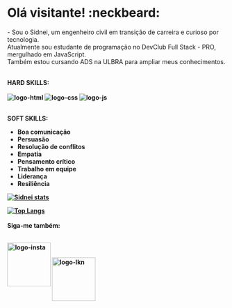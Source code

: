 <h1>Olá visitante! :neckbeard:</h1>

<p>
  - Sou o Sidnei, um engenheiro civil em transição de carreira e curioso por tecnologia. <br>
Atualmente sou estudante de programação no DevClub Full Stack - PRO, mergulhado em JavaScript. <br>
Também estou cursando ADS na ULBRA para ampliar meus conhecimentos.</p>

<br> <b>HARD SKILLS:<b><br><br>
  <img src="https://img.shields.io/badge/HTML5-E34F26?style=for-the-badge&logo=html5&logoColor=white" alt="logo-html"/>
  <img src="https://img.shields.io/badge/CSS3-1572B6?style=for-the-badge&logo=css3&logoColor=white" alt="logo-css"/>
  <img src="https://img.shields.io/badge/JavaScript-323330?style=for-the-badge&logo=javascript&logoColor=F7DF1E" alt="logo-js"/>
  
  <br> <b>SOFT SKILLS:<b><br>
  - Boa comunicação                               
  - Persuasão
  - Resolução de conflitos                        
  - Empatia
  - Pensamento crítico                            
  - Trabalho em equipe
  - Liderança                                     
  - Resiliência
  
  
  [![Sidnei stats](https://github-readme-stats.vercel.app/api?username=SidneiGoulartJunior)](https://github.com/anuraghazra/github-readme-stats)
  
  [![Top Langs](https://github-readme-stats.vercel.app/api/top-langs/?username=SidneiGoulartJunior)](https://github.com/anuraghazra/github-readme-stats)
  <br>
  <br>
  Siga-me também:
  <br>
  <br>
  <p>
  <a href="https://www.instagram.com/jgoulart_9/" target="_blank">
  <img src="https://img.shields.io/badge/Instagram-E4405F?style=for-the-badge&logo=instagram&logoColor=white" alt="logo-insta" width=100px align="left"/>
  <a/>
  <br>
  <br>
  <a href="[https://www.linkedin.com/in/sidnei-goulart-junior-4300817](https://www.linkedin.com/in/dev-sid-goulart-jr/)a/ target="_blank">
  <img src="https://img.shields.io/badge/LinkedIn-0077B5?style=for-the-badge&logo=linkedin&logoColor=white" alt="logo-lkn" width="100px" align="left"/>
  <a/>
  <p/>
